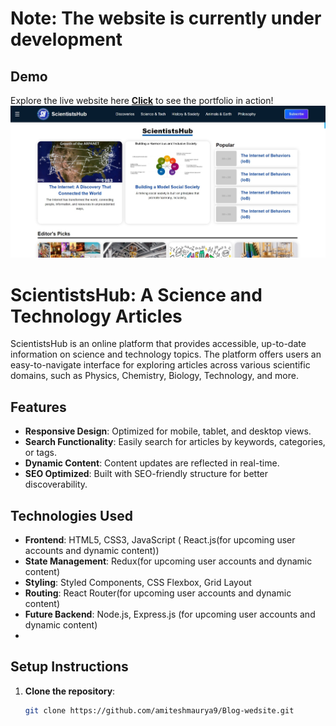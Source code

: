 # Note: The website is currently under development 
## Demo
Explore the live website here [**Click**](https://amiteshmaurya9.github.io/Blog-Website/)
to see the portfolio in action!
![Website Screenshot](Screenshot-image.jpeg) <!-- For local images -->


# ScientistsHub: A Science and Technology Articles

ScientistsHub is an online platform that provides accessible, up-to-date information on science and technology topics. The platform offers users an easy-to-navigate interface for exploring articles across various scientific domains, such as Physics, Chemistry, Biology, Technology, and more.

## Features

- **Responsive Design**: Optimized for mobile, tablet, and desktop views.
- **Search Functionality**: Easily search for articles by keywords, categories, or tags.
- **Dynamic Content**: Content updates are reflected in real-time.
- **SEO Optimized**: Built with SEO-friendly structure for better discoverability.

## Technologies Used

- **Frontend**: HTML5, CSS3, JavaScript ( React.js(for upcoming user accounts and dynamic content))
- **State Management**: Redux(for upcoming user accounts and dynamic content)
- **Styling**: Styled Components, CSS Flexbox, Grid Layout
- **Routing**: React Router(for upcoming user accounts and dynamic content)
- **Future Backend**: Node.js, Express.js (for upcoming user accounts and dynamic content)
- 

## Setup Instructions

1. **Clone the repository**:
   ```bash
   git clone https://github.com/amiteshmaurya9/Blog-wedsite.git

   
